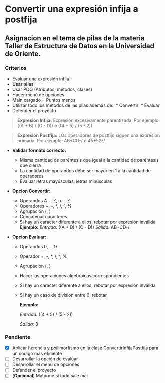 # Convertir una expresión infija a postfija

## Asignacion en el tema de pilas de la materia Taller de Estructura de Datos en la Universidad de Oriente.

### Criterios

* Evaluar una expresión infija
* **Usar pilas**
* Usar POO (Atributos, métodos, clases)
* Hacer menú de opciones
* Main cargado = Puntos menos
* Utilizar todo los métodos de las pilas además de:
‌  * Convertir
‌  * Evaluar
* Defender el proyecto

> **Expresión Infija:** Expresión excesivamente parentizada. Por ejemplo: ((A + B) / (C - D)) ó ((4 + 5) / (5 - 2))

> **Expresión Postfija:** LOs operadores de postfijo siguen una expresión primaria. Por ejemplo: AB+CD-/ ó 45+52-/

* **Validar formato correcto:** 
  * Misma cantidad de paréntesis que igual a la cantidad de paréntesis que cierra
  * La cantidad de operandos debe ser mayor en 1 a la cantidad de operadores
  * Evaluar letras mayúsculas, letras minúsculas

* **Opcion Convertir:**
  * Operandos A ... Z, a ... Z
  * Operadores +, -, *, /, ^, %
  * Agrupación (, )
  * Concatenar caracteres
  * Si hay un caracter diferente a ellos, rebotar por expresión inválida
    **Ejemplo:**
    *Entrada:*  ((A + B) / (C - D))
    *Salida:* AB+CD-/
  
* **Opcion Evaluar:**
  * Operandos 0, ... 9
  * Operador +, -, *, /, ^, %
  * Agrupación (, )
  * Hacer las operaciones algebraicas correspondientes
  * Si hay un caracter diferente a ellos, rebotar por expresión inválida
  * Si hay un caso de division entre 0, rebotar

    **Ejemplo:**

    *Entrada:*  ((4 + 5) / (5 - 2))

    *Salida:* 3

### Pendiente

- [X] Aplicar herencia y poilimorfismo en la clase ConvertirInfijaPostfija para un codigo más eficiente
- [ ] Desarrollar la opción de evaluar
- [ ] Desarrollar el menú de opciones
- [ ] Defender el proyecto
- [ ] \(**Opcional**) Matarme si todo sale mal
